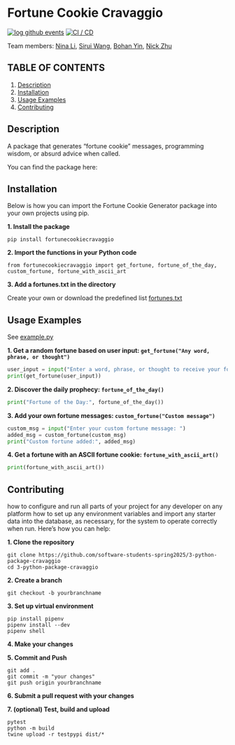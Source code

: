 # Fortune Cookie Cravaggio

[![log github events](https://github.com/software-students-spring2025/3-python-package-cravaggio/actions/workflows/event-logger.yml/badge.svg?branch=main)](https://github.com/software-students-spring2025/3-python-package-cravaggio/actions/workflows/event-logger.yml)
[![CI / CD](https://github.com/software-students-spring2025/3-python-package-cravaggio/actions/workflows/build.yml/badge.svg)](https://github.com/software-students-spring2025/3-python-package-cravaggio/actions/workflows/build.yml)

Team members: [Nina Li](https://github.com/nina-jsl), [Sirui Wang](https://github.com/siruiii), [Bohan Yin](https://github.com/Hans-Yin), [Nick Zhu](https://github.com/NickZhuxy)

## TABLE OF CONTENTS
1. [Description](#description)
2. [Installation](#installation)
3. [Usage Examples](#usage-examples)
4. [Contributing](#contributing)

## Description
A package that generates “fortune cookie” messages, programming wisdom, or absurd advice when called.

You can find the package here:

## Installation

Below is how you can import the Fortune Cookie Generator package into your own projects using pip.

**1. Install the package**
```
pip install fortunecookiecravaggio
```

**2. Import the functions in your Python code**
```
from fortunecookiecravaggio import get_fortune, fortune_of_the_day, custom_fortune, fortune_with_ascii_art
```
**3. Add a fortunes.txt in the directory**

Create your own or download the predefined list [fortunes.txt](https://github.com/software-students-spring2025/3-python-package-cravaggio/blob/main/src/fortunecookiecravaggio/fortunes.txt)

## Usage Examples
See [example.py](https://github.com/software-students-spring2025/3-python-package-cravaggio/blob/main/example.py)

**1. Get a random fortune based on user input: `get_fortune("Any word, phrase, or thought")`**

```python
user_input = input("Enter a word, phrase, or thought to receive your fortune: ")
print(get_fortune(user_input))
```

**2. Discover the daily prophecy: `fortune_of_the_day()`**
```python
print("Fortune of the Day:", fortune_of_the_day())
```

**3. Add your own fortune messages: `custom_fortune("Custom message")`**
```python
custom_msg = input("Enter your custom fortune message: ")
added_msg = custom_fortune(custom_msg)
print("Custom fortune added:", added_msg)
```

**4. Get a fortune with an ASCII fortune cookie: `fortune_with_ascii_art()`**
```python
print(fortune_with_ascii_art())
```

## Contributing
how to configure and run all parts of your project for any developer on any platform 
how to set up any environment variables and import any starter data into the database, as necessary, for the system to operate correctly when run.
Here’s how you can help:

**1. Clone the repository**
```
git clone https://github.com/software-students-spring2025/3-python-package-cravaggio
cd 3-python-package-cravaggio
```

**2. Create a branch**
```
git checkout -b yourbranchname
```

**3. Set up virtual environment**
```
pip install pipenv
pipenv install --dev
pipenv shell
```

**4. Make your changes**

**5. Commit and Push**
```
git add .
git commit -m "your changes"
git push origin yourbranchname
```
**6. Submit a pull request with your changes**

**7. (optional) Test, build and upload**
```
pytest
python -m build
twine upload -r testpypi dist/*
```